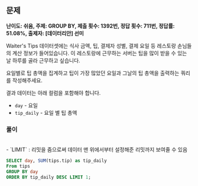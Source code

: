 ## 문제

**난이도: 쉬움, 주제: GROUP BY, 제출 횟수: 1392번, 정답 횟수: 711번, 정답률: 51.08%, 출제자: [데이터리안] 선미**

Waiter's Tips 데이터셋에는 식사 금액, 팁, 결제자 성별, 결제 요일 등 레스토랑 손님들의 계산 정보가 들어있습니다. 이 레스토랑에 근무하는 서버는 팁을 많이 받을 수 있는 날 하루를 골라 근무하고 싶습니다.

요일별로 팁 총액을 집계하고 팁이 가장 많았던 요일과 그날의 팁 총액을 출력하는 쿼리를 작성해주세요.

결과 데이터는 아래 컬럼을 포함해야 합니다.

- `day` - 요일
- `tip_daily` - 요일 별 팁 총액

### 풀이
<br>
- `LIMIT` : 리밋을 줌으로써 데이터 맨 위에서부터 설정해준 리밋까지 보여줄 수 있음

```sql
SELECT day, SUM(tips.tip) as tip_daily
From tips
GROUP BY day
ORDER BY tip_daily DESC LIMIT 1;
```
